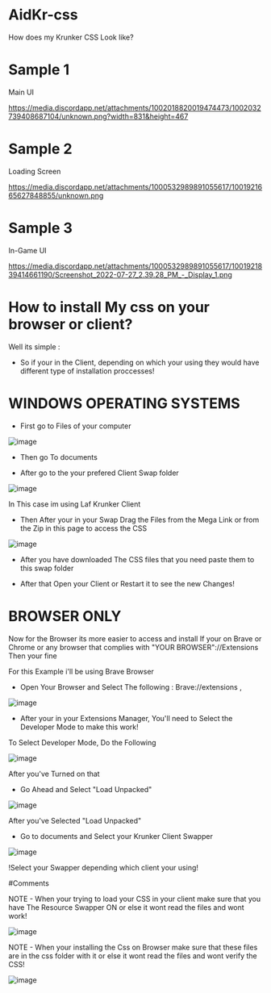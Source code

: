 # AidKr-css

How does my Krunker CSS Look like? 

# Sample 1
Main UI

https://media.discordapp.net/attachments/1002018820019474473/1002032739408687104/unknown.png?width=831&height=467

# Sample 2 
Loading Screen

https://media.discordapp.net/attachments/1000532989891055617/1001921665627848855/unknown.png

# Sample 3
In-Game UI

https://media.discordapp.net/attachments/1000532989891055617/1001921839414661190/Screenshot_2022-07-27_2.39.28_PM_-_Display_1.png





 # How to install My css on your browser or client?


Well its simple : 

 - So if your in the Client, depending on which your using they would have different type of installation proccesses!

# WINDOWS OPERATING SYSTEMS 

* First go to Files of your computer 

![image](https://user-images.githubusercontent.com/44987219/181342804-a3015b1a-ee01-47b8-81ee-db8b4a4d8e68.png)


* Then go To documents 



 * After go to the your prefered Client Swap folder 

![image](https://user-images.githubusercontent.com/44987219/181343156-11c8df22-3ce7-4e8f-b75f-55f5c3600b66.png)

In This case im using Laf Krunker Client 

* Then After your in your Swap Drag the Files from the Mega Link or from the Zip in this page to access the CSS

![image](https://user-images.githubusercontent.com/44987219/181343437-da5a103c-1d37-47b8-895b-b1d352db4433.png)

* After you have downloaded The CSS files that you need paste them to this swap folder

* After that Open your Client or Restart it to see the new Changes!


# BROWSER ONLY

Now for the Browser its more easier to access and install 
If your on Brave or Chrome or any browser that complies with  "YOUR BROWSER"://Extensions   Then your fine 

For this Example i'll be using Brave Browser 

 * Open Your Browser and Select The following : Brave://extensions  , 

![image](https://user-images.githubusercontent.com/44987219/181344113-4b4697e2-b31d-44f6-887f-593dab25765a.png)


 * After your in your Extensions Manager, You'll need to Select the Developer Mode to make this work! 

To Select Developer Mode, Do the Following 

![image](https://user-images.githubusercontent.com/44987219/181344748-53feaa9d-a313-47a0-9481-36d1764fca1f.png)

After you've Turned on that 

* Go Ahead and Select "Load Unpacked"

![image](https://user-images.githubusercontent.com/44987219/181344933-5e3bdc5e-4c70-4c1a-85c0-5285cc7e2f5d.png)

After you've Selected "Load Unpacked"  

* Go to documents and Select your Krunker Client Swapper

![image](https://user-images.githubusercontent.com/44987219/181345218-c7f48346-a468-4510-9c41-eb72773c3084.png)

!Select your Swapper depending which client your using! 



#Comments  


NOTE - When your trying to load your CSS in your client make sure that you have The Resource Swapper ON or else it wont read the files and wont work!

![image](https://user-images.githubusercontent.com/44987219/181345751-6c776ee8-5f08-41e6-80a8-a988f2693688.png)


NOTE - When your installing the Css on Browser make sure that these files are in the css folder with it or else it wont read the files and wont verify the CSS!

![image](https://user-images.githubusercontent.com/44987219/181346025-de88b077-8b4b-4796-b1a7-22b6badf31a9.png)

